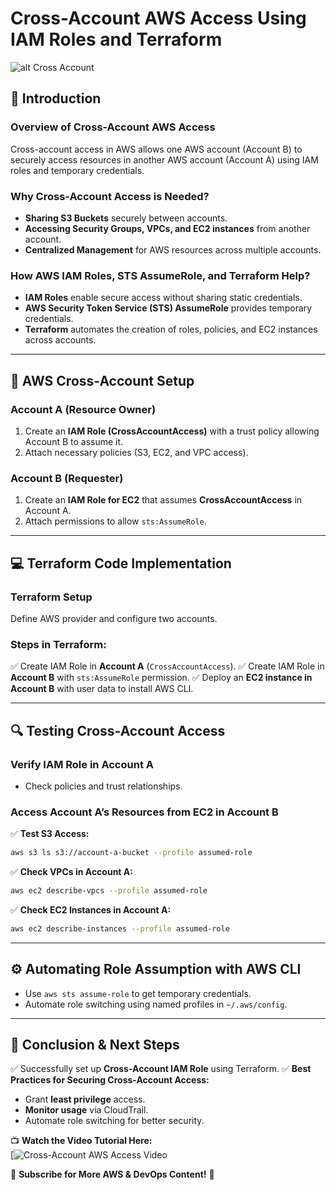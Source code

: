 # Cross-Account AWS Access Using IAM Roles and Terraform

![alt Cross Account](https://github.com/argadepp/terraform-modules/tree/master/modules/cross-account/images/cross-account-2.png?raw=true)


## 📌 Introduction
### Overview of Cross-Account AWS Access
Cross-account access in AWS allows one AWS account (Account B) to securely access resources in another AWS account (Account A) using IAM roles and temporary credentials.

### Why Cross-Account Access is Needed?
- **Sharing S3 Buckets** securely between accounts.
- **Accessing Security Groups, VPCs, and EC2 instances** from another account.
- **Centralized Management** for AWS resources across multiple accounts.

### How AWS IAM Roles, STS AssumeRole, and Terraform Help?
- **IAM Roles** enable secure access without sharing static credentials.
- **AWS Security Token Service (STS) AssumeRole** provides temporary credentials.
- **Terraform** automates the creation of roles, policies, and EC2 instances across accounts.

---

## 🔧 AWS Cross-Account Setup
### **Account A (Resource Owner)**
1. Create an **IAM Role (CrossAccountAccess)** with a trust policy allowing Account B to assume it.
2. Attach necessary policies (S3, EC2, and VPC access).

### **Account B (Requester)**
1. Create an **IAM Role for EC2** that assumes **CrossAccountAccess** in Account A.
2. Attach permissions to allow `sts:AssumeRole`.

---

## 💻 Terraform Code Implementation
### **Terraform Setup**
Define AWS provider and configure two accounts.

### **Steps in Terraform:**
✅ Create IAM Role in **Account A** (`CrossAccountAccess`).
✅ Create IAM Role in **Account B** with `sts:AssumeRole` permission.
✅ Deploy an **EC2 instance in Account B** with user data to install AWS CLI.

---

## 🔍 Testing Cross-Account Access
### **Verify IAM Role in Account A**
- Check policies and trust relationships.

### **Access Account A’s Resources from EC2 in Account B**
✅ **Test S3 Access:**
```sh
aws s3 ls s3://account-a-bucket --profile assumed-role
```
✅ **Check VPCs in Account A:**
```sh
aws ec2 describe-vpcs --profile assumed-role
```
✅ **Check EC2 Instances in Account A:**
```sh
aws ec2 describe-instances --profile assumed-role
```

---

## ⚙️ Automating Role Assumption with AWS CLI
- Use `aws sts assume-role` to get temporary credentials.
- Automate role switching using named profiles in `~/.aws/config`.

---

## 🎯 Conclusion & Next Steps
✅ Successfully set up **Cross-Account IAM Role** using Terraform.
✅ **Best Practices for Securing Cross-Account Access:**
- Grant **least privilege** access.
- **Monitor usage** via CloudTrail.
- Automate role switching for better security.

📺 **Watch the Video Tutorial Here:**  
[![Cross-Account AWS Access Video](https://youtu.be/LJnd7mbygvw)

🔔 **Subscribe for More AWS & DevOps Content!** 🚀

